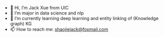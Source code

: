 - 👋 Hi, I’m Jack Xue from UIC
- 👀 I’m major in data science and nlp
- 🌱 I’m currently learning deep learning and entity linking of (Knowledge graph) KG
- 📫 How to reach me: shaojiejack@foxmail.com 

<!---
Jac688/Jac688 is a ✨ special ✨ repository because its `README.md` (this file) appears on your GitHub profile.
You can click the Preview link to take a look at your changes.
--->
